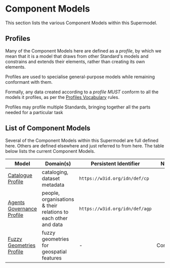 # Component Models

This section lists the various Component Models within this Supermodel.

## Profiles

Many of the Component Models here are defined as a _profile_, by which we mean that it is a model that draws from other Standard's models and constrains and extends their elements, rather than creating its own elements.

Profiles are used to specialise general-purpose models while remaining conformant with them.
 
Formally, any data created according to a _profile_ _MUST_ conform to all the models it profiles, as per the [Profiles Vocabulary](background.md#profiles-vocabulary-prof) rules.

Profiles may profile multiple Standards, bringing together all the parts needed for a particular task

## List of Component Models

Several of the Component Models within this Supermodel are full defined here. Others are defined elsewhere and just referred to from here. The table below lists the current Component Models.

**Model** | **Domain(s)** | **Persistent Identifier** | **Notes**
--- | --- | --- | --- 
[Catalogue Profile](components/cp.md) | cataloging, dataset metadata | `https://w3id.org/idn/def/cp` | 
[Agents Governance Profile](components/agp.md) | people, organisations & their relations to each other and data | `https://w3id.org/idn/def/agp` |
[Fuzzy Geometries Profile](components/fgp.md) | fuzzy geometries for geospatial features | - | Coming...
